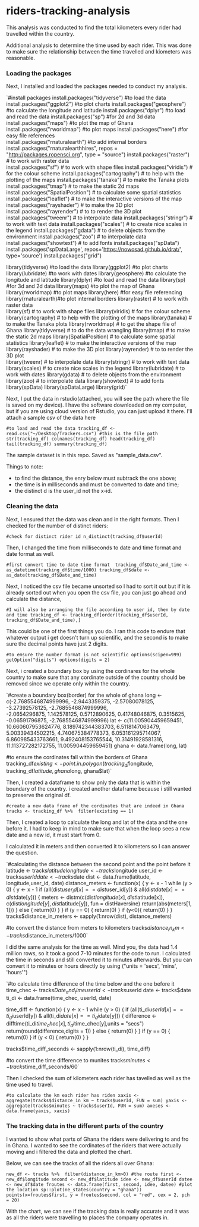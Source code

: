 # riders-tracking-analysis

This analysis was conducted to find the total kilometers every rider had travelled within the country.

Additional analysis to determine the time used by each rider. This was done to make sure the relationship between the time travelled and kiometers was reasonable.

### Loading the packages 

Next, I installed and loaded the packages needed to conduct my analysis.

`#install packages
install.packages("tidyverse")    #to load the data
install.packages("ggplot2")      #to plot charts
install.packages("geosphere")    #to calculate the longitude and latitude
install.packages("dplyr")        #to load and read the data
install.packages("sp")           #for 2d and 3d data
install.packages("maps")         #to plot the map of Ghana
install.packages("rworldmap")    #to plot maps
install.packages("here")         #for easy file references      
install.packages("rnaturalearth") #to add internal borders
install.packages("rnaturalearthhires", repos = "http://packages.ropensci.org", type = "source")
install.packages("raster")       # to work with raster data   
install.packages("sf")           # to work with shape files
install.packages("viridis")      # for the colour scheme
install.packages("cartography")  # to help with the plotting of the maps
install.packages("tanaka")       # to make the Tanaka plots
install.packages("tmap")         # to make the static 2d maps
install.packages("SpatialPosition") # to calculate some spatial statistics
install.packages("leaflet")      # to make the interactive versions of the map
install.packages("rayshader")    # to make the 3D plot
install.packages("rayrender")    # to to render the 3D plot  
install.packages("tweenr")       # to interpolate data
install.packages("stringr")      # to work with text data
install.packages("scales")       # to create nice scales in the legend
install.packages("gdata")        # to delete objects from the environment
install.packages("zoo")          # to interpolate data
install.packages("showtext")     # to add fonts
install.packages("spData")
install.packages('spDataLarge', repos='https://nowosad.github.io/drat/', type='source')
install.packages("grid")

library(tidyverse)    #to load the data
library(ggplot2)      #to plot charts
library(lubridate)    #to work with dates
library(geosphere)    #to calculate the longitude and latitude
library(dplyr)        #to load and read the data
library(sp)           #for 3d and 2d data
library(maps)         #to plot the map of Ghana
library(rworldmap)    #to plot maps
library(here)         #for easy file referencing
library(rnaturalearth)#to plot internal borders
library(raster)       # to work with raster data   
library(sf)           # to work with shape files
library(viridis)      # for the colour scheme
library(cartography)  # to help with the plotting of the maps
library(tanaka)       # to make the Tanaka plots
library(rworldmap)    # to get the shape file of Ghana
library(tidyverse)    # to do the data wrangling
library(tmap)         # to make the static 2d maps
library(SpatialPosition) # to calculate some spatial statistics
library(leaflet)      # to make the interactive versions of the map
library(rayshader)    # to make the 3D plot
library(rayrender)    # to to render the 3D plot  
library(tweenr)       # to interpolate data
library(stringr)      # to work with text data
library(scales)       # to create nice scales in the legend
library(lubridate)    # to work with dates
library(gdata)        # to delete objects from the environment
library(zoo)          # to interpolate data
library(showtext)     # to add fonts
library(spData)
library(spDataLarge)
library(grid)`

Next, I put the data in rstudio(attached, you will see the path where the file is saved on my device). I have the software downloaded on my computer, but if you are using cloud version of Rstudio, you can just upload it there. I'll attach a sample csv of the data here 

`#to load and read the data
tracking_df <- read.csv("~/Desktop/Trackers.csv") #this is the file path
str(tracking_df)
colnames(tracking_df)
head(tracking_df)
tail(tracking_df)
summary(tracking_df)`

The sample dataset is in this repo. Saved as "sample_data.csv".

Things to note: 

- to find the distance, the enry below must subtrack the one above;
- the time is in milliseconds and must be converted to date and time;
- the distinct d is the user_id not the x-id.

### Cleaning the data

Next, I ensured that the data was clean and in the right formats. Then I checked for the number of distinct riders:

`#check for distinct rider id
n_distinct(tracking_df$userId)`

Then, I changed the time from milliseconds to date and time format and date format as well.

`#first convert time to date time format 
tracking_df$Date_and_time <- as_datetime(tracking_df$time/1000)
tracking_df$date <- as_date(tracking_df$Date_and_time)`

Next, I noticed the csv file became unsorted so I had to sort it out but if it is already sorted out when you open the csv file, you can just go ahead and calculate the distance,

`#I will also be arranging the file according to user id, then by date and time
tracking_df <- tracking_df[order(tracking_df$userId, tracking_df$Date_and_time),]`

This could be one of the first things you do. I ran this code to endure that whatever output i get doesn't turn up scientific, and the second is to make sure the decimal points have just 2 digits.

`#to emsure the number format is not scientific
options(scipen=999)
getOption("digits")
options(digits = 2)`

Next, i created a boundary box by using the cordinares for the whole country to make sure that any cordinate outside of the country should be removed since we operate only within the country.

`#create a boundary box(border) for the whole of ghana
long <- c(-2.7685546874999996, -2.9443359375, -2.57080078125, -3.27392578125, -2.7685546874999996,  
          -2.0654296875, 1.142578125, 0.5712890625, 0.41748046875, 0.3515625, -0.06591796875, -2.7685546874999996)
lat <- c(11.005904459659451, 10.660607953624776, 8.189742344383703, 6.5118147063479, 5.00339434502215,
         4.740675384778373, 6.053161295714067, 6.860985433763661, 9.492408153765544, 10.31491928581316, 11.113727282172755, 11.005904459659451)
ghana <- data.frame(long, lat)

#to ensure the cordinates fall within the borders of Ghana
tracking_df$existing <- point.in.polygon(tracking_df$longitude, tracking_df$latitude, ghana$long, ghana$lat)`

Then, I created a dataframe to show pnly the data that is within the boundary of the country. i created another dataframe because i still wanted to preserve the original df.

`#create a new data frame of the cordinates that are indeed in Ghana
tracks <- tracking_df %>% 
  filter(existing == 1)`
  
Then, I created a loop to calculate the long and lat of the data and the one before it. I had to keep in mind to make sure that when the loop sees a new date and a new id, it must start from 0.

I calculated it in meters and then converted it to kilometers so I can answer the question.

`#calculating the distance between the second point and the point before it
latitude <- tracks$latitude
longitude <- tracks$longitude
user_id <- tracks$userId
date <- tracks$date
dist <- data.frame(latitude, longitude,user_id, date)
distance_meters <- function(x) {
  y <- x - 1
  while (y > 0) {
    y <- x - 1
    if (all(dist$user_id[x] == dist$user_id[y]) & all(dist$date[x] == dist$date[y])) {
      meters <- distm(c(dist$longitude[x], dist$latitude[x]), c(dist$longitude[y], dist$latitude[y]), fun = distHaversine)
      return(abs(meters[1, 1]))
    } else {
      return(0)
    }
  }
  if (y == 0) {
    return(0)
  }
  if (y<0){
    return(0)
  }
}
tracks$distance_in_meters <- sapply(1:nrow(dist), distance_meters)


#to convert the distance from meters to kilometers
tracks$distance_in_km <- tracks$distance_in_meters/1000`

I did the same analysis for the time as well. Mind you, the data had 1.4 million rows, so it took a good 7-10 minutes for the code to run. I calculated the time in seconds and still converted it to minutes afterwards. But you can convert it to minutes or hours directly by using ("units = 'secs', 'mins', 'hours'")

`#to calculate time difference of the time below and the one before it
time_chec <- tracks$Date_and_time
userId <- tracks$userId
date <- tracks$date
ti_di <- data.frame(time_chec, userId, date)

time_diff <- function(x) {
  y <- x - 1
  while (y > 0) {
    if (all(ti_di$userId[x] == ti_di$userId[y]) & all(ti_di$date[x] == ti_di$date[y])) {
      difference <- difftime(ti_di$time_chec[x],ti_di$time_chec[y],units = "secs")
      return(round(difference,digits = 1))
    } else {
      return(0)
    }
  }
  if (y == 0) {
    return(0)
  }
  if (y < 0) {
    return(0)
  }
}

tracks$time_diff_seconds <- sapply(1:nrow(ti_di), time_diff)

#to convert the time difference to munites
tracks$minutes <- tracks$time_diff_seconds/60`

Then I checked the sum of kilometers each rider has tavelled as well as the time used to travel.

`#to calculate the km each rider has riden
xaxis <- aggregate(tracks$distance_in_km ~ tracks$userId, FUN = sum)
yaxis <- aggregate(tracks$minutes ~ tracks$userId, FUN = sum)
axeses <- data.frame(yaxis, xaxis)`

### The tracking data in the different parts of the country

I wanted to show what parts of Ghana the riders were delivering to and fro in Ghana. I wanted to see the cordinates of the riders that were actually moving and i filtered the data and plotted the chart.

Below, we can see the tracks of all the riders all over Ghana:

`new_df <- tracks %>% 
  filter(distance_in_km>0)
#the route
first <- new_df$longitude
second <- new_df$latitude
idee <- new_df$userId
datee <- new_df$date
froutes <- data.frame(first, second, idee, datee)
#plot the location
sp::plot(ne_states(country = "ghana"))
points(x=froutes$first, y = froutes$second, col = "red", cex = 2, pch = 20)`

With the chart, we can see if the tracking data is really accurate and it was as all the riders were travelling to places the company operates in.
